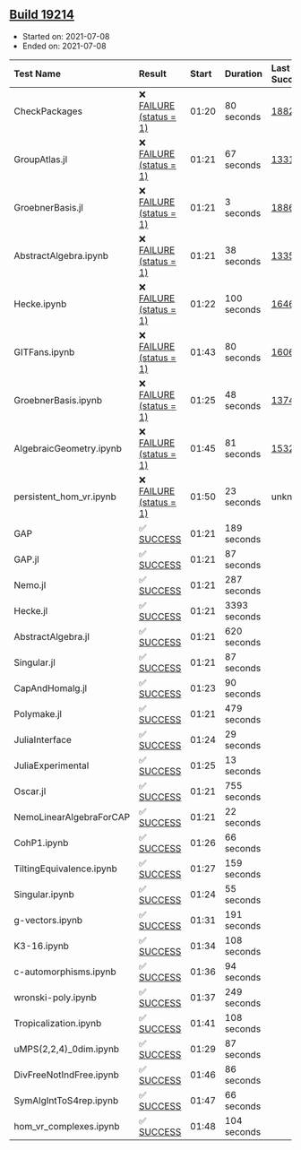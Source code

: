 ## [Build 19214](https://oscarci.mathematik.uni-kl.de/job/oscar/19214/)

* Started on: 2021-07-08
* Ended on: 2021-07-08

| Test Name    | Result | Start | Duration | Last Success | First Failure |
|:-------------|:-------|:------|:---------|:-------------|:--------------|
| CheckPackages | ❌ [FAILURE (status = 1)](https://oscarci.mathematik.uni-kl.de/job/oscar/19214/artifact/logs/build-19214/CheckPackages.log) | 01:20 | 80 seconds | [18822](https://oscarci.mathematik.uni-kl.de/job/oscar/18822/) | [18823](https://oscarci.mathematik.uni-kl.de/job/oscar/18823/) |
| GroupAtlas.jl | ❌ [FAILURE (status = 1)](https://oscarci.mathematik.uni-kl.de/job/oscar/19214/artifact/logs/build-19214/GroupAtlas.jl.log) | 01:21 | 67 seconds | [13311](https://oscarci.mathematik.uni-kl.de/job/oscar/13311/) | [13312](https://oscarci.mathematik.uni-kl.de/job/oscar/13312/) |
| GroebnerBasis.jl | ❌ [FAILURE (status = 1)](https://oscarci.mathematik.uni-kl.de/job/oscar/19214/artifact/logs/build-19214/GroebnerBasis.jl.log) | 01:21 | 3 seconds | [18864](https://oscarci.mathematik.uni-kl.de/job/oscar/18864/) | [18865](https://oscarci.mathematik.uni-kl.de/job/oscar/18865/) |
| AbstractAlgebra.ipynb | ❌ [FAILURE (status = 1)](https://oscarci.mathematik.uni-kl.de/job/oscar/19214/artifact/logs/build-19214/AbstractAlgebra.ipynb.log) | 01:21 | 38 seconds | [13355](https://oscarci.mathematik.uni-kl.de/job/oscar/13355/) | [13356](https://oscarci.mathematik.uni-kl.de/job/oscar/13356/) |
| Hecke.ipynb | ❌ [FAILURE (status = 1)](https://oscarci.mathematik.uni-kl.de/job/oscar/19214/artifact/logs/build-19214/Hecke.ipynb.log) | 01:22 | 100 seconds | [16463](https://oscarci.mathematik.uni-kl.de/job/oscar/16463/) | [16464](https://oscarci.mathematik.uni-kl.de/job/oscar/16464/) |
| GITFans.ipynb | ❌ [FAILURE (status = 1)](https://oscarci.mathematik.uni-kl.de/job/oscar/19214/artifact/logs/build-19214/GITFans.ipynb.log) | 01:43 | 80 seconds | [16068](https://oscarci.mathematik.uni-kl.de/job/oscar/16068/) | [16069](https://oscarci.mathematik.uni-kl.de/job/oscar/16069/) |
| GroebnerBasis.ipynb | ❌ [FAILURE (status = 1)](https://oscarci.mathematik.uni-kl.de/job/oscar/19214/artifact/logs/build-19214/GroebnerBasis.ipynb.log) | 01:25 | 48 seconds | [13748](https://oscarci.mathematik.uni-kl.de/job/oscar/13748/) | [13749](https://oscarci.mathematik.uni-kl.de/job/oscar/13749/) |
| AlgebraicGeometry.ipynb | ❌ [FAILURE (status = 1)](https://oscarci.mathematik.uni-kl.de/job/oscar/19214/artifact/logs/build-19214/AlgebraicGeometry.ipynb.log) | 01:45 | 81 seconds | [15322](https://oscarci.mathematik.uni-kl.de/job/oscar/15322/) | [15323](https://oscarci.mathematik.uni-kl.de/job/oscar/15323/) |
| persistent_hom_vr.ipynb | ❌ [FAILURE (status = 1)](https://oscarci.mathematik.uni-kl.de/job/oscar/19214/artifact/logs/build-19214/persistent_hom_vr.ipynb.log) | 01:50 | 23 seconds | unknown | unknown |
| GAP | ✅ [SUCCESS](https://oscarci.mathematik.uni-kl.de/job/oscar/19214/artifact/logs/build-19214/GAP.log) | 01:21 | 189 seconds |  |  |
| GAP.jl | ✅ [SUCCESS](https://oscarci.mathematik.uni-kl.de/job/oscar/19214/artifact/logs/build-19214/GAP.jl.log) | 01:21 | 87 seconds |  |  |
| Nemo.jl | ✅ [SUCCESS](https://oscarci.mathematik.uni-kl.de/job/oscar/19214/artifact/logs/build-19214/Nemo.jl.log) | 01:21 | 287 seconds |  |  |
| Hecke.jl | ✅ [SUCCESS](https://oscarci.mathematik.uni-kl.de/job/oscar/19214/artifact/logs/build-19214/Hecke.jl.log) | 01:21 | 3393 seconds |  |  |
| AbstractAlgebra.jl | ✅ [SUCCESS](https://oscarci.mathematik.uni-kl.de/job/oscar/19214/artifact/logs/build-19214/AbstractAlgebra.jl.log) | 01:21 | 620 seconds |  |  |
| Singular.jl | ✅ [SUCCESS](https://oscarci.mathematik.uni-kl.de/job/oscar/19214/artifact/logs/build-19214/Singular.jl.log) | 01:21 | 87 seconds |  |  |
| CapAndHomalg.jl | ✅ [SUCCESS](https://oscarci.mathematik.uni-kl.de/job/oscar/19214/artifact/logs/build-19214/CapAndHomalg.jl.log) | 01:23 | 90 seconds |  |  |
| Polymake.jl | ✅ [SUCCESS](https://oscarci.mathematik.uni-kl.de/job/oscar/19214/artifact/logs/build-19214/Polymake.jl.log) | 01:21 | 479 seconds |  |  |
| JuliaInterface | ✅ [SUCCESS](https://oscarci.mathematik.uni-kl.de/job/oscar/19214/artifact/logs/build-19214/JuliaInterface.log) | 01:24 | 29 seconds |  |  |
| JuliaExperimental | ✅ [SUCCESS](https://oscarci.mathematik.uni-kl.de/job/oscar/19214/artifact/logs/build-19214/JuliaExperimental.log) | 01:25 | 13 seconds |  |  |
| Oscar.jl | ✅ [SUCCESS](https://oscarci.mathematik.uni-kl.de/job/oscar/19214/artifact/logs/build-19214/Oscar.jl.log) | 01:21 | 755 seconds |  |  |
| NemoLinearAlgebraForCAP | ✅ [SUCCESS](https://oscarci.mathematik.uni-kl.de/job/oscar/19214/artifact/logs/build-19214/NemoLinearAlgebraForCAP.log) | 01:21 | 22 seconds |  |  |
| CohP1.ipynb | ✅ [SUCCESS](https://oscarci.mathematik.uni-kl.de/job/oscar/19214/artifact/logs/build-19214/CohP1.ipynb.log) | 01:26 | 66 seconds |  |  |
| TiltingEquivalence.ipynb | ✅ [SUCCESS](https://oscarci.mathematik.uni-kl.de/job/oscar/19214/artifact/logs/build-19214/TiltingEquivalence.ipynb.log) | 01:27 | 159 seconds |  |  |
| Singular.ipynb | ✅ [SUCCESS](https://oscarci.mathematik.uni-kl.de/job/oscar/19214/artifact/logs/build-19214/Singular.ipynb.log) | 01:24 | 55 seconds |  |  |
| g-vectors.ipynb | ✅ [SUCCESS](https://oscarci.mathematik.uni-kl.de/job/oscar/19214/artifact/logs/build-19214/g-vectors.ipynb.log) | 01:31 | 191 seconds |  |  |
| K3-16.ipynb | ✅ [SUCCESS](https://oscarci.mathematik.uni-kl.de/job/oscar/19214/artifact/logs/build-19214/K3-16.ipynb.log) | 01:34 | 108 seconds |  |  |
| c-automorphisms.ipynb | ✅ [SUCCESS](https://oscarci.mathematik.uni-kl.de/job/oscar/19214/artifact/logs/build-19214/c-automorphisms.ipynb.log) | 01:36 | 94 seconds |  |  |
| wronski-poly.ipynb | ✅ [SUCCESS](https://oscarci.mathematik.uni-kl.de/job/oscar/19214/artifact/logs/build-19214/wronski-poly.ipynb.log) | 01:37 | 249 seconds |  |  |
| Tropicalization.ipynb | ✅ [SUCCESS](https://oscarci.mathematik.uni-kl.de/job/oscar/19214/artifact/logs/build-19214/Tropicalization.ipynb.log) | 01:41 | 108 seconds |  |  |
| uMPS(2,2,4)_0dim.ipynb | ✅ [SUCCESS](https://oscarci.mathematik.uni-kl.de/job/oscar/19214/artifact/logs/build-19214/uMPS-2-2-4-_0dim.ipynb.log) | 01:29 | 87 seconds |  |  |
| DivFreeNotIndFree.ipynb | ✅ [SUCCESS](https://oscarci.mathematik.uni-kl.de/job/oscar/19214/artifact/logs/build-19214/DivFreeNotIndFree.ipynb.log) | 01:46 | 86 seconds |  |  |
| SymAlgIntToS4rep.ipynb | ✅ [SUCCESS](https://oscarci.mathematik.uni-kl.de/job/oscar/19214/artifact/logs/build-19214/SymAlgIntToS4rep.ipynb.log) | 01:47 | 66 seconds |  |  |
| hom_vr_complexes.ipynb | ✅ [SUCCESS](https://oscarci.mathematik.uni-kl.de/job/oscar/19214/artifact/logs/build-19214/hom_vr_complexes.ipynb.log) | 01:48 | 104 seconds |  |  |
